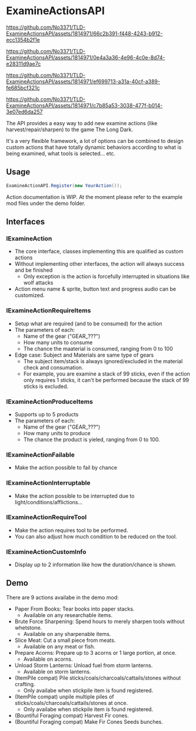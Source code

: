 # ExamineActionsAPI

https://github.com/No3371/TLD-ExamineActionsAPI/assets/1814971/66c2b391-f448-4243-b912-ecc1354b2f1e

https://github.com/No3371/TLD-ExamineActionsAPI/assets/1814971/0e4a3a36-4e96-4c0e-8d74-e28311d9ae7c

https://github.com/No3371/TLD-ExamineActionsAPI/assets/1814971/ef699713-a31a-40cf-a389-fe685bcf321c

https://github.com/No3371/TLD-ExamineActionsAPI/assets/1814971/c7b85a53-3038-477f-b014-3e07ed6da257

The API provides a easy way to add new examine actions (like harvest/repair/sharpen) to the game The Long Dark.

It's a very flexible framework, a lot of options can be combined to design custom actions that have totally dynamic behaviors according to what is being examined, what tools is selected... etc.

## Usage

```csharp
ExamineActionAPI.Register(new YourAction());
```

Action documentation is WIP. At the moment please refer to the example mod files under the demo folder.

## Interfaces

### IExamineAction

- The core interface, classes implementing this are qualified as custom actions
- Without implementing other interfaces, the action will always success and be finished
    - Only exception is the action is forcefully interrupted in situations like wolf attacks
- Action menu name & sprite, button text and progress audio can be customized.

### IExamineActionRequireItems

- Setup what are required (and to be consumed) for the action
- The parameters of each:
    - Name of the gear ("GEAR_???")
    - How many units to consume
    - The chance the maaterial is consumed, ranging from 0 to 100
- Edge case: Subject and Materials are same type of gears
    - The subject item/stack is always ignored/excluded in the material check and consumation.
    - For example, you are examine a stack of 99 sticks, even if the action only requires 1 sticks, it can't be performed because the stack of 99 sticks is excluded.

### IExamineActionProduceItems

- Supports up to 5 products
- The parameters of each:
    - Name of the gear ("GEAR_???")
    - How many units to produce
    - The chance the product is yieled, ranging from 0 to 100.

### IExamineActionFailable

- Make the action possible to fail by chance

### IExamineActionInterruptable

- Make the action possible to be interrupted due to light/conditions/afflictions...

### IExamineActionRequireTool

- Make the action requires tool to be performed.
- You can also adjust how much condition to be reduced on the tool.

### IExamineActionCustomInfo

- Display up to 2 information like how the duration/chance is shown.

## Demo

There are 9 actions availabe in the demo mod:

- Paper From Books: Tear books into paper stacks.
    - Available on any researchable items.
- Brute Force Sharpening: Spend hours to merely sharpen tools without whetstone.
    - Available on any sharpenable items.
- Slice Meat: Cut a small piece from meats.
    - Available on any meat or fish.
- Prepare Acorns: Prepare up to 3 acorns or 1 large portion, at once.
    - Available on acorns.
- Unload Storm Lanterns: Unload fuel from storm lanterns.
    - Available on storm lanterns.
- (ItemPile compat) Pile sticks/coals/charcoals/cattails/stones without crafting.
    - Only availabe when stickpile item is found registered.
- (ItemPile compat) unpile multiple piles of sticks/coals/charcoals/cattails/stones at once.
    - Only availabe when stickpile item is found registered.
- (Bountiful Foraging compat) Harvest Fir cones.
- (Bountiful Foraging compat) Make Fir Cones Seeds bunches.
